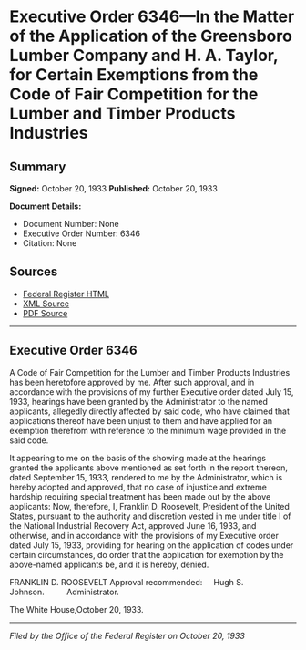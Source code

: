 # Executive Order 6346—In the Matter of the Application of the Greensboro Lumber Company and H. A. Taylor, for Certain Exemptions from the Code of Fair Competition for the Lumber and Timber Products Industries

## Summary

**Signed:** October 20, 1933
**Published:** October 20, 1933

**Document Details:**
- Document Number: None
- Executive Order Number: 6346
- Citation: None

## Sources
- [Federal Register HTML](https://www.presidency.ucsb.edu/documents/executive-order-6346-the-matter-the-application-the-greensboro-lumber-company-and-h-taylor)
- [XML Source](None)
- [PDF Source](None)

---

## Executive Order 6346

A Code of Fair Competition for the Lumber and Timber Products Industries has been heretofore approved by me. After such approval, and in accordance with the provisions of my further Executive order dated July 15, 1933, hearings have been granted by the Administrator to the named applicants, allegedly directly affected by said code, who have claimed that applications thereof have been unjust to them and have applied for an exemption therefrom with reference to the minimum wage provided in the said code.

It appearing to me on the basis of the showing made at the hearings granted the applicants above mentioned as set forth in the report thereon, dated September 15, 1933, rendered to me by the Administrator, which is hereby adopted and approved, that no case of injustice and extreme hardship requiring special treatment has been made out by the above applicants:
Now, therefore, I, Franklin D. Roosevelt, President of the United States, pursuant to the authority and discretion vested in me under title I of the National Industrial Recovery Act, approved June 16, 1933, and otherwise, and in accordance with the provisions of my Executive order dated July 15, 1933, providing for hearing on the application of codes under certain circumstances, do order that the application for exemption by the above-named applicants be, and it is hereby, denied.

FRANKLIN D. ROOSEVELT
Approval recommended:     Hugh S. Johnson.          Administrator.

The White House,October 20, 1933.

---

*Filed by the Office of the Federal Register on October 20, 1933*
